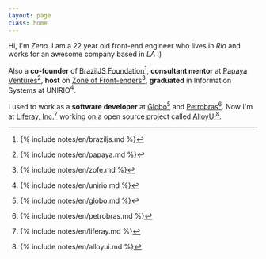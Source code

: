 ```yaml
---
layout: page
class: home
---
```


Hi, I'm *Zeno*. I am a 22 year old front-end engineer who lives in *Rio* and works for an awesome company based in *LA* :)

Also a **co-founder** of <a rel="footnote" href="#fn:1">BrazilJS Foundation</a>[^1], **consultant mentor** at <a rel="footnote" href="#fn:2">Papaya Ventures</a>[^2], **host** on <a rel="footnote" href="#fn:3">Zone of Front-enders</a>[^3], **graduated** in Information Systems at <a rel="footnote" href="#fn:4">UNIRIO</a>[^4].

I used to work as a **software developer** at <a rel="footnote" href="#fn:5">Globo</a>[^5] and <a rel="footnote" href="#fn:6">Petrobras</a>[^6]. Now I'm at <a rel="footnote" href="#fn:7">Liferay, Inc.</a>[^7] working on a open source project called <a rel="footnote" href="#fn:8">AlloyUI</a>[^8].

[^1]: {% include notes/en/braziljs.md %}
[^2]: {% include notes/en/papaya.md %}
[^3]: {% include notes/en/zofe.md %}
[^4]: {% include notes/en/unirio.md %}
[^5]: {% include notes/en/globo.md %}
[^6]: {% include notes/en/petrobras.md %}
[^7]: {% include notes/en/liferay.md %}
[^8]: {% include notes/en/alloyui.md %}